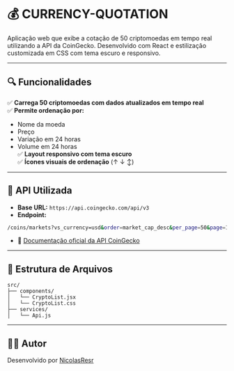 # 💰 CURRENCY-QUOTATION 
Aplicação web que exibe a cotação de 50 criptomoedas em tempo real utilizando a API da CoinGecko. Desenvolvido com React e estilização customizada em CSS com tema escuro e responsivo.

---

## 🔍 Funcionalidades

✅ **Carrega 50 criptomoedas com dados atualizados em tempo real**  
✅ **Permite ordenação por:**
- Nome da moeda
- Preço
- Variação em 24 horas
- Volume em 24 horas  
✅ **Layout responsivo com tema escuro**  
✅ **Ícones visuais de ordenação** (↑ ↓ ↕)  

---

## 📡 API Utilizada

- **Base URL:** `https://api.coingecko.com/api/v3`
- **Endpoint:**

```bash
/coins/markets?vs_currency=usd&order=market_cap_desc&per_page=50&page=1
```

- 📄 [Documentação oficial da API CoinGecko](https://www.coingecko.com/en/api/documentation)

---

## 📂 Estrutura de Arquivos

```
src/
├── components/
│   └── CryptoList.jsx
│   └── CryptoList.css
├── services/
│   └── Api.js

```

---

## 🧑‍💻 Autor

Desenvolvido por [NicolasResr](https://github.com/NicolasResr)
